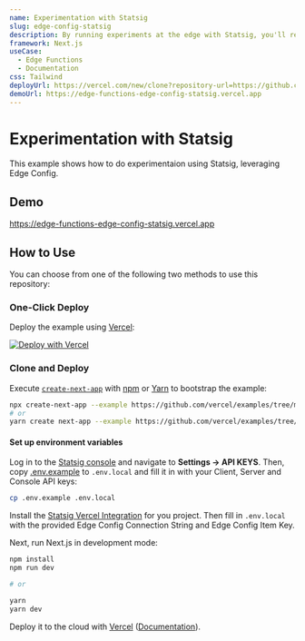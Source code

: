 ```yaml
---
name: Experimentation with Statsig
slug: edge-config-statsig
description: By running experiments at the edge with Statsig, you'll reduce CLS and improve performance from client-loaded experiments while analyzing impact.
framework: Next.js
useCase:
  - Edge Functions
  - Documentation
css: Tailwind
deployUrl: https://vercel.com/new/clone?repository-url=https://github.com/vercel/examples/tree/main/edge-functions/edge-config-statsig&project-name=edge-config-statsig&repository-name=edge-config-statsig
demoUrl: https://edge-functions-edge-config-statsig.vercel.app
---
```


# Experimentation with Statsig

This example shows how to do experimentaion using Statsig, leveraging Edge Config.

## Demo

https://edge-functions-edge-config-statsig.vercel.app

## How to Use

You can choose from one of the following two methods to use this repository:

### One-Click Deploy

Deploy the example using [Vercel](https://vercel.com?utm_source=github&utm_medium=readme&utm_campaign=vercel-examples):

[![Deploy with Vercel](https://vercel.com/button)](https://vercel.com/new/git/external?repository-url=https://vercel.com/new/clone?repository-url=https://github.com/vercel/examples/tree/main/edge-functions/edge-config-statsig&project-name=edge-config-statsig&repository-name=edge-config-statsig&env=STATSIG_SERVER_API_KEY,NEXT_PUBLIC_STATSIG_CLIENT_KEY,STATSIG_CONSOLE_API_KEY,EDGE_CONFIG,EDGE_CONFIG_ITEM_KEY&envDescription=API%20keys%20used%20by%20statsig%20on%20the%20server%20and%20the%20client&envLink=https%3A%2F%2Fdocs.statsig.com%2F%23account-sign-up-and-api-key)

### Clone and Deploy

Execute [`create-next-app`](https://github.com/vercel/next.js/tree/canary/packages/create-next-app) with [npm](https://docs.npmjs.com/cli/init) or [Yarn](https://yarnpkg.com/lang/en/docs/cli/create/) to bootstrap the example:

```bash
npx create-next-app --example https://github.com/vercel/examples/tree/main/edge-functions/edge-config-statsig
# or
yarn create next-app --example https://github.com/vercel/examples/tree/main/edge-functions/edge-config-statsig
```

#### Set up environment variables

Log in to the [Statsig console](https://console.statsig.com/) and navigate to **Settings -> API KEYS**.
Then, copy [.env.example](./env.example) to `.env.local` and fill it in with your Client, Server and Console API keys:

```bash
cp .env.example .env.local
```

Install the [Statsig Vercel Integration](https://vercel.com/integrations/statsig) for you project.
Then fill in `.env.local` with the provided Edge Config Connection String and Edge Config Item Key.

Next, run Next.js in development mode:

```bash
npm install
npm run dev

# or

yarn
yarn dev
```

Deploy it to the cloud with [Vercel](https://vercel.com/new?utm_source=github&utm_medium=readme&utm_campaign=edge-middleware-eap) ([Documentation](https://nextjs.org/docs/deployment)).
